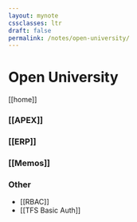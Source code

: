 ```yaml
---
layout: mynote
cssclasses: ltr
draft: false
permalink: /notes/open-university/
---
```

# Open University
[[home]]

###  [[APEX]]
### [[ERP]]
### [[Memos]]
### Other
* [[RBAC]]
* [[TFS Basic Auth]]